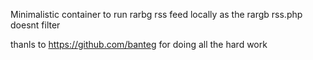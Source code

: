 Minimalistic container to run rarbg rss feed locally as the rargb rss.php doesnt filter

thanls to https://github.com/banteg for doing all the hard work 
